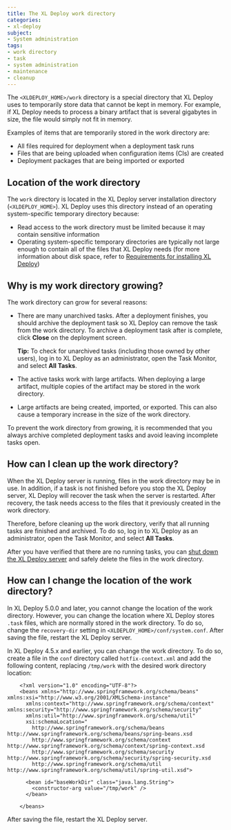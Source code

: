 ```yaml
---
title: The XL Deploy work directory
categories:
- xl-deploy
subject:
- System administration
tags:
- work directory
- task
- system administration
- maintenance
- cleanup
---
```


The `<XLDEPLOY_HOME>/work` directory is a special directory that XL Deploy uses to temporarily store data that cannot be kept in memory. For example, if XL Deploy needs to process a binary artifact that is several gigabytes in size, the file would simply not fit in memory.

Examples of items that are temporarily stored in the work directory are:

* All files required for deployment when a deployment task runs
* Files that are being uploaded when configuration items (CIs) are created
* Deployment packages that are being imported or exported

## Location of the work directory

The `work` directory is located in the XL Deploy server installation directory (`<XLDEPLOY_HOME>`). XL Deploy uses this directory instead of an operating system-specific temporary directory because:

* Read access to the work directory must be limited because it may contain sensitive information
* Operating system-specific temporary directories are typically not large enough to contain all of the files that XL Deploy needs (for more information about disk space, refer to [Requirements for installing XL Deploy](/xl-deploy/concept/requirements-for-installing-xl-deploy.html#determining-hard-disk-space-requirements))

## Why is my work directory growing?

The work directory can grow for several reasons:

* There are many unarchived tasks. After a deployment finishes, you should archive the deployment task so XL Deploy can remove the task from the work directory. To archive a deployment task after is complete, click **Close** on the deployment screen.

    **Tip:** To check for unarchived tasks (including those owned by other users), log in to XL Deploy as an administrator, open the Task Monitor, and select **All Tasks**.

* The active tasks work with large artifacts. When deploying a large artifact, multiple copies of the artifact may be stored in the work directory.

* Large artifacts are being created, imported, or exported. This can also cause a temporary increase in the size of the work directory.

To prevent the work directory from growing, it is recommended that you always archive completed deployment tasks and avoid leaving incomplete tasks open.

## How can I clean up the work directory?

When the XL Deploy server is running, files in the work directory may be in use. In addition, if a task is not finished before you stop the XL Deploy server, XL Deploy will recover the task when the server is restarted. After recovery, the task needs access to the files that it previously created in the work directory.

Therefore, before cleaning up the work directory, verify that all running tasks are finished and archived. To do so, log in to XL Deploy as an administrator, open the Task Monitor, and select **All Tasks**.

After you have verified that there are no running tasks, you can [shut down the XL Deploy server](/xl-deploy/how-to/shut-down-xl-deploy.html) and safely delete the files in the work directory.

## How can I change the location of the work directory?

In XL Deploy 5.0.0 and later, you cannot change the location of the work directory. However, you can change the location where XL Deploy stores `.task` files, which are normally stored in the work directory. To do so, change the `recovery-dir` setting in `<XLDEPLOY_HOME>/conf/system.conf`. After saving the file, restart the XL Deploy server.

In XL Deploy 4.5.x and earlier, you can change the work directory. To do so, create a file in the `conf` directory called `hotfix-context.xml` and add the following content, replacing `/tmp/work` with the desired work directory location:

		<?xml version="1.0" encoding="UTF-8"?>
		<beans xmlns="http://www.springframework.org/schema/beans" xmlns:xsi="http://www.w3.org/2001/XMLSchema-instance"
		  xmlns:context="http://www.springframework.org/schema/context" xmlns:security="http://www.springframework.org/schema/security"
		  xmlns:util="http://www.springframework.org/schema/util"
		  xsi:schemaLocation="
			http://www.springframework.org/schema/beans http://www.springframework.org/schema/beans/spring-beans.xsd
			http://www.springframework.org/schema/context  http://www.springframework.org/schema/context/spring-context.xsd
			http://www.springframework.org/schema/security http://www.springframework.org/schema/security/spring-security.xsd
			http://www.springframework.org/schema/util http://www.springframework.org/schema/util/spring-util.xsd">

		  <bean id="baseWorkDir" class="java.lang.String">
			<constructor-arg value="/tmp/work" />
		  </bean>

		</beans>

After saving the file, restart the XL Deploy server.

